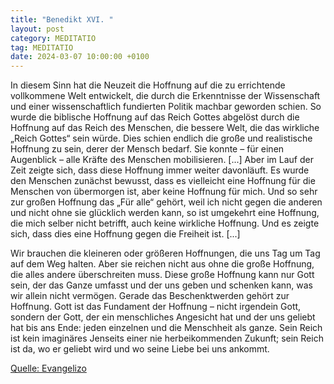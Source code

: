 ```yaml
---
title: "Benedikt XVI. "
layout: post
category: MEDITATIO
tag: MEDITATIO
date: 2024-03-07 10:00:00 +0100
---
```


In diesem Sinn hat die Neuzeit die Hoffnung auf die zu errichtende vollkommene Welt entwickelt, die durch die Erkenntnisse der Wissenschaft und einer wissenschaftlich fundierten Politik machbar geworden schien. So wurde die biblische Hoffnung auf das Reich Gottes abgelöst durch die Hoffnung auf das Reich des Menschen, die bessere Welt, die das wirkliche „Reich Gottes“ sein würde.<!--more--> Dies schien endlich die große und realistische Hoffnung zu sein, derer der Mensch bedarf. Sie konnte – für einen Augenblick – alle Kräfte des Menschen mobilisieren. [...] Aber im Lauf der Zeit zeigte sich, dass diese Hoffnung immer weiter davonläuft. Es wurde den Menschen zunächst bewusst, dass es vielleicht eine Hoffnung für die Menschen von übermorgen ist, aber keine Hoffnung für mich. Und so sehr zur großen Hoffnung das „Für alle“ gehört, weil ich nicht gegen die anderen und nicht ohne sie glücklich werden kann, so ist umgekehrt eine Hoffnung, die mich selber nicht betrifft, auch keine wirkliche Hoffnung. Und es zeigte sich, dass dies eine Hoffnung gegen die Freiheit ist. [...]
 
Wir brauchen die kleineren oder größeren Hoffnungen, die uns Tag um Tag auf dem Weg halten. Aber sie reichen nicht aus ohne die große Hoffnung, die alles andere überschreiten muss. Diese große Hoffnung kann nur Gott sein, der das Ganze umfasst und der uns geben und schenken kann, was wir allein nicht vermögen. Gerade das Beschenktwerden gehört zur Hoffnung. Gott ist das Fundament der Hoffnung – nicht irgendein Gott, sondern der Gott, der ein menschliches Angesicht hat und der uns geliebt hat bis ans Ende: jeden einzelnen und die Menschheit als ganze. Sein Reich ist kein imaginäres Jenseits einer nie herbeikommenden Zukunft; sein Reich ist da, wo er geliebt wird und wo seine Liebe bei uns ankommt.

[Quelle: Evangelizo](https://evangeliumtagfuertag.org/DE/gospel)